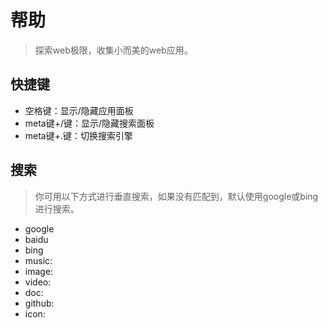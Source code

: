 # 帮助

>探索web极限，收集小而美的web应用。

## 快捷键

- 空格键：显示/隐藏应用面板
- meta键+/键：显示/隐藏搜索面板
- meta键+.键：切换搜索引擎

## 搜索

> 你可用以下方式进行垂直搜索，如果没有匹配到，默认使用google或bing进行搜索。

- google
- baidu
- bing
- music:
- image:
- video:
- doc:
- github:
- icon:

